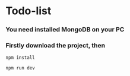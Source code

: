 # Todo-list

### You need installed MongoDB on your PC

### Firstly download the project, then

``npm install``

``npm run dev``
